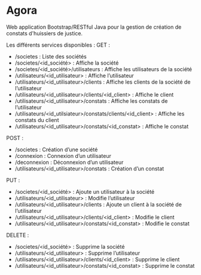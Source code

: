Agora
=====

Web application Bootstrap/RESTful Java pour la gestion de création de constats d'huissiers de justice.

Les différents services disponibles :
GET :
-	/societes : Liste des sociétés
-	/societes/<id_société> : Affiche la société
-	/societes/<id_société>/utilisateurs : Affiche les utilisateurs de la société
-	/utilisateurs/<id_utilisateur> : Affiche l’utilisateur
-	/utilisateurs/<id_utilisateur>/clients : Affiche les clients de la société de l’utilisateur
-	/utilisateurs/<id_utilisateur>/clients/<id_client> : Affiche le client
-	/utilisateurs/<id_utilisateur>/constats : Affiche les constats de l’utilisateur
-	/utilisateurs/<id_utilsiateur>/constats/clients/<id_client> : Affiche les constats du client
-	/utilisateurs/<id_utilisateur>/constats/<id_constat> : Affiche le constat

POST :
-	/societes : Création d’une société
-	/connexion : Connexion d’un utilisateur
-	/deconnexion : Déconnexion d’un utilisateur
-	/utilisateurs/<id_utilisateur>/constats : Création d’un constat

PUT :
-	/societes/<id_société> : Ajoute un utilisateur à la société
-	/utilisateurs/<id_utilisateur> : Modifie l’utilisateur
-	/utilisateurs/<id_utilisateur>/clients : Ajoute un client à la société de l’utilisateur
-	/utilisateurs/<id_utilisateur>/clients/<id_client> : Modifie le client
-	/utilisateurs/<id_utilisateur>/constats/<id_constat> : Modifie le constat

DELETE :
-	/societes/<id_société> : Supprime la société
-	/utilisateurs/<id_utilisateur> : Supprime l’utilisateur
-	/utilisateurs/<id_utilisateur>/clients/<id_client> : Supprime le client
-	/utilisateurs/<id_utilisateur>/constats/<id_constat> : Supprime le constat
